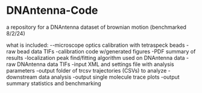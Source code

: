 # DNAntenna-Code
a repository for a DNAntenna dataset of brownian motion (benchmarked 8/2/24)

what is included:
--microscope optics calibration with tetraspeck beads
  -raw bead data TIFs
  -calibration code w/generated figures
  -PDF summary of results
-localization peak find/fitting algorithm used on DNAntenna data
  -raw DNAntenna data TIFs
  -input XML and settings file with analysis parameters
  -output folder of trcsv trajectories (CSVs) to analyze 
-downstream data analysis
  -output single molecule trace plots 
  -output summary statistics and benchmarking
